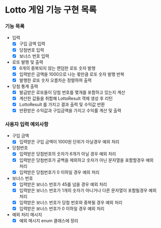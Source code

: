 # Lotto 게임 기능 구현 목록

### 기능 목록
- 입력
  - [x] 구입 금액 입력
  - [x] 당첨번호 입력
  - [x] 보너스 번호 입력
- 로또 발행 및 출력
  - [x] 6개의 중복되지 않는 랜덤한 로또 숫자 발행
  - [x] 입력받은 금액을 1000으로 나눈 몫만큼 로또 숫자 발행 반복
  - [x] 발행한 로또 숫자 오름차순 정렬하여 출력 
- 당첨 통계 출력
  - [x] 발급받은 로또들이 당첨 번호를 몇개를 포함하고 있는지 계산
  - [x] 계산한 값들을 취합해 LottoResult 객체 생성 후 리턴
  - [x] LottoResult 를 가지고 결과 출력 및 수익값 반환
  - [x] 반환받은 수익값과 구입금액을 가지고 수익률 계산 및 출력

### 사용자 입력 예외사항   
- 구입 금액
  - [x] 입력받은 구입 금액이 1000원 단위가 아닐경우 예외 처리
- 당첨번호
  - [x] 입력받은 당첨번호의 숫자가 6개가 아닐 경우 예외 처리
  - [x] 입력받은 당첨번호가 공백을 제외하고 숫자가 아닌 문자열을 포함할경우 예외 처리
  - [x] 입력받은 당첨번호가 0 이하일 경우 예외 처리
- 보너스 번호
  - [x] 입력받은 보너스 번호가 45를 넘을 경우 예외 처리
  - [x] 입력받은 보너스 번호가 1개의 숫자가 아니거나 다른 문자열이 포함될경우 예외처리
  - [x] 입력받은 보너스 번호가 당첨 번호와 중복될 경우 예외 처리
  - [x] 입력받은 보너스 번호가 0 이하일 경우 예외 처리
- 예외 처리 메시지
  - [x] 예외 메시지 enum 클래스에 정리
